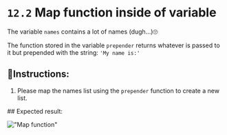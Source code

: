 # `12.2` Map function inside of variable

The variable `names` contains a lot of names (dugh...):roll_eyes:

The function stored in the variable `prepender` returns whatever is passed to it but prepended with the string: `'My name is:'`

## 📝Instructions:

1. Please map the names list using the `prepender` function to create a new list.

## Expected result:

!["Map function"](https://storage.googleapis.com/replit/images/1525912878195_89876a082d32ee32bb7a1ab5834dbca0.pn)

